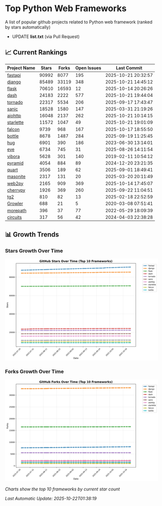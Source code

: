 # Top Python Web Frameworks
A list of popular github projects related to Python web framework (ranked by stars automatically)

* UPDATE **list.txt** (via Pull Request)

## 📈 Current Rankings

| Project Name | Stars | Forks | Open Issues | Last Commit |
| ------------ | ----- | ----- | ----------- | ----------- |
| [fastapi](https://github.com/fastapi/fastapi) | 90992 | 8077 | 195 | 2025-10-21 20:32:57 |
| [django](https://github.com/django/django) | 85489 | 33119 | 348 | 2025-10-21 14:45:12 |
| [flask](https://github.com/pallets/flask) | 70610 | 16593 | 12 | 2025-10-14 20:26:26 |
| [dash](https://github.com/plotly/dash) | 24183 | 2222 | 577 | 2025-10-21 19:44:04 |
| [tornado](https://github.com/tornadoweb/tornado) | 22317 | 5534 | 206 | 2025-09-17 17:43:47 |
| [sanic](https://github.com/sanic-org/sanic) | 18528 | 1580 | 147 | 2025-03-31 21:19:26 |
| [aiohttp](https://github.com/aio-libs/aiohttp) | 16048 | 2137 | 262 | 2025-10-21 10:14:15 |
| [starlette](https://github.com/Kludex/starlette) | 11572 | 1047 | 49 | 2025-10-21 19:01:09 |
| [falcon](https://github.com/falconry/falcon) | 9739 | 968 | 167 | 2025-10-17 18:55:50 |
| [bottle](https://github.com/bottlepy/bottle) | 8678 | 1487 | 284 | 2025-09-19 11:25:45 |
| [hug](https://github.com/hugapi/hug) | 6901 | 390 | 186 | 2023-06-30 13:14:01 |
| [eve](https://github.com/pyeve/eve) | 6734 | 745 | 31 | 2025-08-26 14:11:54 |
| [vibora](https://github.com/vibora-io/vibora) | 5628 | 301 | 140 | 2019-02-11 10:54:12 |
| [pyramid](https://github.com/Pylons/pyramid) | 4054 | 884 | 89 | 2024-12-20 23:21:35 |
| [quart](https://github.com/pallets/quart) | 3506 | 189 | 62 | 2025-09-01 18:49:41 |
| [masonite](https://github.com/MasoniteFramework/masonite) | 2317 | 131 | 20 | 2025-03-20 20:11:49 |
| [web2py](https://github.com/web2py/web2py) | 2165 | 909 | 369 | 2025-10-14 17:45:07 |
| [cherrypy](https://github.com/cherrypy/cherrypy) | 1926 | 369 | 260 | 2025-09-22 11:04:51 |
| [tg2](https://github.com/TurboGears/tg2) | 810 | 82 | 13 | 2025-02-18 22:52:59 |
| [Growler](https://github.com/pyGrowler/Growler) | 688 | 21 | 5 | 2020-03-08 07:51:41 |
| [morepath](https://github.com/morepath/morepath) | 396 | 37 | 77 | 2022-05-29 18:09:39 |
| [circuits](https://github.com/circuits/circuits) | 317 | 56 | 42 | 2024-04-03 22:38:28 |

## 📊 Growth Trends

### Stars Growth Over Time
![Stars Chart](charts/stars_chart.jpg)

### Forks Growth Over Time
![Forks Chart](charts/forks_chart.jpg)

*Charts show the top 10 frameworks by current star count*


*Last Automatic Update: 2025-10-22T01:38:19*